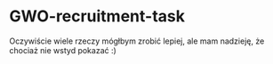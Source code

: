 # GWO-recruitment-task

Oczywiście wiele rzeczy mógłbym zrobić lepiej, ale mam nadzieję, że chociaż nie wstyd pokazać :)

